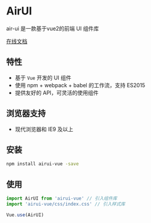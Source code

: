 

# AirUI

air-ui 是一款基于vue2的前端 UI 组件库

[在线文档](https://ccqiuqiu.win/demo/airui-vue)

## 特性

- 基于 `Vue` 开发的 UI 组件
- 使用 npm + webpack + babel 的工作流，支持 ES2015
- 提供友好的 API，可灵活的使用组件

## 浏览器支持

- 现代浏览器和 IE9 及以上

## 安装

```bash
npm install airui-vue -save
```

## 使用

```js
import AirUI from 'airui-vue' // 引入组件库
import 'airui-vue/css/index.css' // 引入样式库

Vue.use(AirUI)

